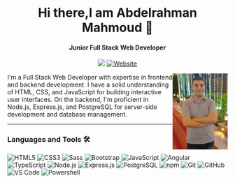 <h1 align="center"> Hi there,I am Abdelrahman Mahmoud 👋 </h1>
<h4 align="center">Junior Full Stack Web Developer</h4>

<p align="center">
    <a href="https://www.linkedin.com/in/abdelrahman-mahmoud-akl/" target="_blank"><img src="https://img.shields.io/badge/linkedin-%230177B5?style=flat&logo=linkedin&logoColor=white"/></a>
     <a href="https://abdelrahman-mahmoud.tech" target="_blank"><img src="https://img.shields.io/badge/website-%230177B5?style=flat&logo=web&logoColor=white" alt="Website"></a>
</p>


</p>



<img src="https://raw.githubusercontent.com/abdo6999/portfolio/main/src/assets/projectsphoto/me/me.jpg" align="right" width="25%"/>

I'm a Full Stack Web Developer with expertise in frontend and backend development. I have a solid understanding of HTML, CSS, and JavaScript for building interactive user interfaces. On the backend, I'm proficient in Node.js, Express.js, and PostgreSQL for server-side development and database management.

---

### Languages and Tools 🛠

![HTML5](https://img.shields.io/badge/-HTML5-%23E44D27?style=flat-square&logo=html5&logoColor=ffffff)
![CSS3](https://img.shields.io/badge/-CSS3-%231572B6?style=flat-square&logo=css3)
![Sass](https://img.shields.io/badge/-Sass-%23CC6699?style=flat-square&logo=sass&logoColor=ffffff)
![Bootstrap](https://img.shields.io/badge/-Bootstrap-563D7C?style=flat-square&logo=Bootstrap)
![JavaScript](https://img.shields.io/badge/-JavaScript-%23F7DF1C?style=flat-square&logo=javascript&logoColor=000000&labelColor=%23F7DF1C&color=%23FFCE5A)
![Angular](https://img.shields.io/badge/-Angular-DD0031?style=flat-square&logo=angular&logoColor=white)
![TypeScript](https://img.shields.io/badge/-TypeScript-3178C6?style=flat-square&logo=typescript&logoColor=white)
![Node.js](https://img.shields.io/badge/-Node.js-339933?style=flat-square&logo=Node.js&logoColor=ffffff)
![Express.js](https://img.shields.io/badge/-Express.js-000000?style=flat-square&logo=express&logoColor=white)
![PostgreSQL](https://img.shields.io/badge/-PostgreSQL-336791?style=flat-square&logo=postgresql&logoColor=white)
![npm](https://img.shields.io/badge/-npm-CB3837?style=flat-square&logo=npm)
![Git](https://img.shields.io/badge/-Git-%23F05032?style=flat-square&logo=git&logoColor=%23ffffff)
![GitHub](https://img.shields.io/badge/-GitHub-181717?style=flat-square&logo=github)
![VS Code](http://img.shields.io/badge/-VS%20Code-007ACC?style=flat-square&logo=visual-studio-code&logoColor=ffffff)
![Powershell](http://img.shields.io/badge/-Powershell-5391FE?style=flat-square&logo=powershell&logoColor=ffffff)
